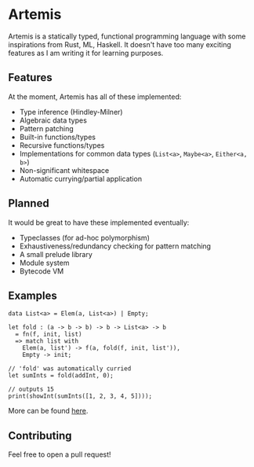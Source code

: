 # Artemis

Artemis is a statically typed, functional programming language with some inspirations from Rust, ML, Haskell. It doesn't have too many exciting features as I am writing it for learning purposes.

## Features
At the moment, Artemis has all of these implemented:
- Type inference (Hindley-Milner)
- Algebraic data types
- Pattern patching
- Built-in functions/types
- Recursive functions/types
- Implementations for common data types (`List<a>`, `Maybe<a>`, `Either<a, b>`)
- Non-significant whitespace
- Automatic currying/partial application

## Planned
It would be great to have these implemented eventually:
- Typeclasses (for ad-hoc polymorphism)
- Exhaustiveness/redundancy checking for pattern matching
- A small prelude library
- Module system
- Bytecode VM

## Examples
```
data List<a> = Elem(a, List<a>) | Empty;

let fold : (a -> b -> b) -> b -> List<a> -> b
  = fn(f, init, list)
  => match list with
    Elem(a, list') -> f(a, fold(f, init, list')),
    Empty -> init;
    
// 'fold' was automatically curried
let sumInts = fold(addInt, 0);

// outputs 15
print(showInt(sumInts([1, 2, 3, 4, 5])));
```
More can be found [here](https://github.com/05st/artemis/tree/master/examples).

## Contributing
Feel free to open a pull request!

